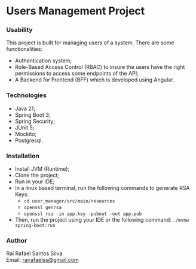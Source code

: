 # Users Management Project

### Usability
This project is built for managing users of a system. There are some functionalities: 
- Authentication system;
- Role-Based Access Control (RBAC) to insure the users have the right permissions to access some endpoints of the API;
- A Backend for Frontend (BFF) which is developed using Angular.

### Technologies
- Java 21;
- Spring Boot 3;
- Spring Security;
- JUnit 5;
- Mockito;
- Postgresql.

### Installation
- Install JVM (Runtime);
- Clone the project;
- Run in your IDE;
- In a linux based terminal, run the following commands to generate RSA Keys:
  - ``cd user_manager/src/main/resources``
  - ``openssl genrsa``
  - ``openssl rsa -in app.key -pubout -out app.pub``
- Then, run the project using your IDE or the following command: ``./mvnw spring-boot:run``

### Author
Raí Rafael Santos Silva <br>
Email: rairafaelss@gmail.com